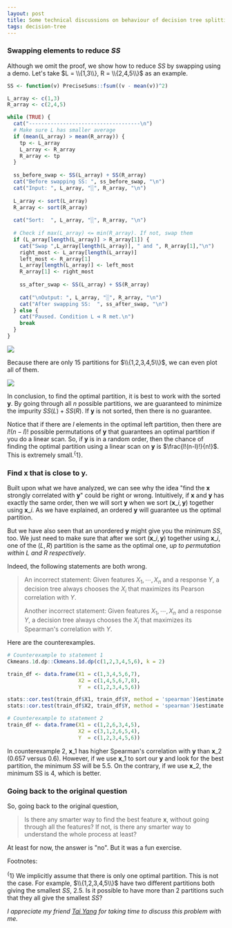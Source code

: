 ```yaml
---
layout: post
title: Some technical discussions on behaviour of decision tree splitting (cont'd)
tags: decision-tree
---
```


### Swapping elements to reduce $SS$

Although we omit the proof, we show how to reduce $SS$ by swapping using a demo. Let's take $L = \\{1,3\\}, R = \\{2,4,5\\}$ as an example.

```R
SS <- function(v) PreciseSums::fsum((v - mean(v))^2)

L_array <- c(1,3)
R_array <- c(2,4,5)

while (TRUE) {
  cat("------------------------------------\n")
  # Make sure L has smaller average
  if (mean(L_array) > mean(R_array)) {
    tp <- L_array
    L_array <- R_array
    R_array <- tp
  }
  
  ss_before_swap <- SS(L_array) + SS(R_array)
  cat("Before swapping SS: ", ss_before_swap, "\n")
  cat("Input: ", L_array, "░", R_array, "\n")
  
  L_array <- sort(L_array)
  R_array <- sort(R_array)
  
  cat("Sort:  ", L_array, "░", R_array, "\n")
  
  # Check if max(L_array) <= min(R_array). If not, swap them
  if (L_array[length(L_array)] > R_array[1]) {
    cat("Swap ",L_array[length(L_array)], " and ", R_array[1],"\n")
    right_most <- L_array[length(L_array)]
    left_most <- R_array[1]
    L_array[length(L_array)] <- left_most
    R_array[1] <- right_most
    
    ss_after_swap <- SS(L_array) + SS(R_array)
    
    cat("\nOutput: ", L_array, "░", R_array, "\n")
    cat("After swapping SS:  ", ss_after_swap, "\n")
  } else {
    cat("Paused. Condition L ⊲ R met.\n")
    break
  }
}
```

![]({{site.baseurl}}/assets/12_01.png)

Because there are only 15 partitions for $\\{1,2,3,4,5\\}$, we can even plot all of them.

![]({{site.baseurl}}/assets/12_02.png)

In conclusion, to find the optimal partition, it is best to work with the sorted $\mathbf{y}$. By going through all $n$ possible partitions, we are guaranteed to minimize the impurity $SS(L) + SS(R)$. If $\mathbf{y}$ is not sorted, then there is no guarantee.

Notice that if there are $l$ elements in the optimal left partition, then there are $l!(n-l)!$ possible permutations of $\mathbf{y}$ that guarantees an optimal partition if you do a linear scan. So, if $\mathbf{y}$ is in a random order, then the chance of finding the optimal partition using a linear scan on $\mathbf{y}$ is $\frac{l!(n-l)!}{n!}$. This is extremely small.$^\{1\}$.

### Find $\mathbf{x}$ that is close to $\mathbf{y}$.

Built upon what we have analyzed, we can see why the idea "find the $\mathbf{x}$ strongly correlated with $\mathbf{y}$" could be right or wrong. Intuitively, if $\mathbf{x}$ and $\mathbf{y}$ has exactly the same order, then we will sort $\mathbf{y}$ when we sort $(\mathbf{x}\_i, \mathbf{y})$ together using $\mathbf{x}\_i$. As we have explained, an ordered $\mathbf{y}$ will guarantee us the optimal partition.

But we have also seen that an unordered $\mathbf{y}$ might give you the minimum $SS$, too. We just need to make sure that after we sort $(\mathbf{x}\_i, \mathbf{y})$ together using $\mathbf{x}\_i$, one of the $(L, R)$ partition is the same as the optimal one, _up to permutation within $L$ and $R$ respectively_.

Indeed, the following statements are both wrong.

> An incorrect statement: Given features $X_1,\cdots,X_n$ and a response $Y$, a decision tree always chooses the $X_i$ that maximizes its Pearson correlation with $Y$.
> 
> Another incorrect statement: Given features $X_1,\cdots,X_n$ and a response $Y$, a decision tree always chooses the $X_i$ that maximizes its Spearman's correlation with $Y$.

Here are the counterexamples.

```R
# Counterexample to statement 1
Ckmeans.1d.dp::Ckmeans.1d.dp(c(1,2,3,4,5,6), k = 2)

train_df <- data.frame(X1 = c(1,3,4,5,6,7),
                       X2 = c(1,4,5,6,7,8),
                       Y  = c(1,2,3,4,5,6))

stats::cor.test(train_df$X1, train_df$Y, method = 'spearman')$estimate
stats::cor.test(train_df$X2, train_df$Y, method = 'spearman')$estimate

# Counterexample to statement 2
train_df <- data.frame(X1 = c(1,2,6,3,4,5),
                       X2 = c(3,1,2,6,5,4),
                       Y  = c(1,2,3,4,5,6))
```

In counterexample 2, $\mathbf{x}\_1$ has higher Spearman's correlation with $\mathbf{y}$ than $\mathbf{x}\_2$ (0.657 versus 0.6). However, if we use $\mathbf{x}\_1$ to sort our $\mathbf{y}$ and look for the best partition, the minimum $SS$ will be $5.5$. On the contrary, if we use $\mathbf{x}\_2$, the minimum SS is $4$, which is better.

### Going back to the original question
So, going back to the original question,
> Is there any smarter way to find the best feature $\mathbf{x}$, without going through all the features? If not, is there any smarter way to understand the whole process at least?

At least for now, the answer is "no". But it was a fun exercise.

Footnotes:

$^\{1\}$ We implicitly assume that there is only one optimal partition. This is not the case. For example, $\\{1,2,3,4,5\\}$ have two different partitions both giving the smallest $SS$, 2.5. Is it possible to have more than 2 partitions such that they all give the smallest $SS$?

_I appreciate my friend [Tai Yang](https://www.linkedin.com/in/tai-yang-2b2b2b10b/) for taking time to discuss this problem with me._
